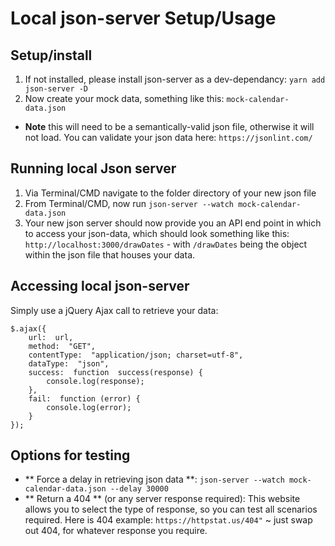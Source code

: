 # Local json-server Setup/Usage

## Setup/install

1. If not installed, please install json-server as a dev-dependancy: `yarn add json-server -D`
2. Now create your mock data, something like this: `mock-calendar-data.json`

- **Note** this will need to be a semantically-valid json file, otherwise it will not load. You can validate your json data here: `https://jsonlint.com/`

## Running local Json server

1. Via Terminal/CMD navigate to the folder directory of your new json file
2. From Terminal/CMD, now run `json-server --watch mock-calendar-data.json`
3. Your new json server should now provide you an API end point in which to access your json-data, which should look something like this: `http://localhost:3000/drawDates` - with `/drawDates` being the object within the json file that houses your data.

## Accessing local json-server

Simply use a jQuery Ajax call to retrieve your data:

```
$.ajax({
	url:  url,
	method:  "GET",
	contentType:  "application/json; charset=utf-8",
	dataType:  "json",
	success:  function  success(response) {
		console.log(response);
	},
	fail:  function (error) {
		console.log(error);
	}
});
```

## Options for testing

- ** Force a delay in retrieving json data **: `json-server --watch mock-calendar-data.json --delay 30000`
- ** Return a 404 ** (or any server response required): This website allows you to select the type of response, so you can test all scenarios required. Here is 404 example: `https://httpstat.us/404"` ~ just swap out 404, for whatever response you require.
